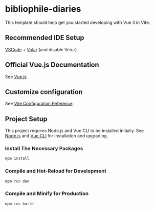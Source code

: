 # bibliophile-diaries

This template should help get you started developing with Vue 3 in Vite.

## Recommended IDE Setup

[VSCode](https://code.visualstudio.com/) + [Volar](https://marketplace.visualstudio.com/items?itemName=Vue.volar) (and disable Vetur).

## Official Vue.js Documentation
See [Vue.js](https://vuejs.org)

## Customize configuration

See [Vite Configuration Reference](https://vitejs.dev/config/).

## Project Setup

This project requires Node.js and Vue CLI to be installed initially.
See [Node.js](https://nodejs.org/en) and [Vue CLI](https://cli.vuejs.org/guide/installation.html) for installation and upgrading.

### Install The Necessary Packages

```sh
npm install
```

### Compile and Hot-Reload for Development

```sh
npm run dev
```

### Compile and Minify for Production

```sh
npm run build
```
